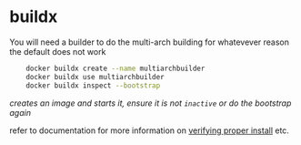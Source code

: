 # buildx
You will need a builder to do the multi-arch building
for whatevever reason the default does not work

```bash
    docker buildx create --name multiarchbuilder
    docker buildx use multiarchbuilder
    docker buildx inspect --bootstrap
```
_creates an image and starts it, ensure it is not `inactive` or do the bootstrap again_

refer to documentation for more information on [verifying proper install] etc.

[verifying proper install]: https://docs.docker.com/docker-for-mac/multi-arch/#build-and-run-multi-architecture-images
